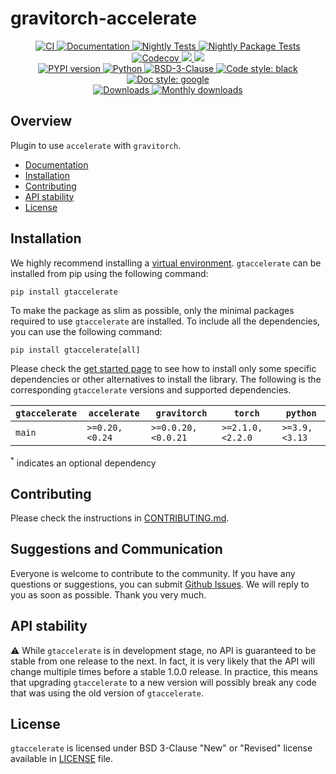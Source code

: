 # gravitorch-accelerate

<p align="center">
    <a href="https://github.com/durandtibo/gravitorch-accelerate/actions">
        <img alt="CI" src="https://github.com/durandtibo/gravitorch-accelerate/workflows/CI/badge.svg">
    </a>
    <a href="https://durandtibo.github.io/gravitorch-accelerate/">
        <img alt="Documentation" src="https://github.com/durandtibo/gravitorch-accelerate/workflows/Documentation/badge.svg">
    </a>
    <a href="https://github.com/durandtibo/gravitorch-accelerate/actions">
        <img alt="Nightly Tests" src="https://github.com/durandtibo/gravitorch-accelerate/workflows/Nightly%20Tests/badge.svg">
    </a>
    <a href="https://github.com/durandtibo/gravitorch-accelerate/actions">
        <img alt="Nightly Package Tests" src="https://github.com/durandtibo/gravitorch-accelerate/workflows/Nightly%20Package%20Tests/badge.svg">
    </a>
    <br/>
    <a href="https://codecov.io/gh/durandtibo/gravitorch-accelerate">
        <img alt="Codecov" src="https://codecov.io/gh/durandtibo/gravitorch-accelerate/branch/main/graph/badge.svg">
    </a>
    <a href="https://codeclimate.com/github/durandtibo/gravitorch-accelerate/maintainability">
        <img src="https://api.codeclimate.com/v1/badges/d7b549a77d7869aa1349/maintainability" />
    </a>
    <a href="https://codeclimate.com/github/durandtibo/gravitorch-accelerate/test_coverage">
        <img src="https://api.codeclimate.com/v1/badges/d7b549a77d7869aa1349/test_coverage" />
    </a>
    <br/>
    <a href="https://pypi.org/project/gtaccelerate/">
        <img alt="PYPI version" src="https://img.shields.io/pypi/v/gravitorch-accelerate">
    </a>
    <a href="https://pypi.org/project/gtaccelerate/">
        <img alt="Python" src="https://img.shields.io/pypi/pyversions/gravitorch-accelerate.svg">
    </a>
    <a href="https://opensource.org/licenses/BSD-3-Clause">
        <img alt="BSD-3-Clause" src="https://img.shields.io/pypi/l/gtaccelerate">
    </a>
    <a href="https://github.com/psf/black">
        <img  alt="Code style: black" src="https://img.shields.io/badge/code%20style-black-000000.svg">
    </a>
    <a href="https://google.github.io/styleguide/pyguide.html#s3.8-comments-and-docstrings">
        <img  alt="Doc style: google" src="https://img.shields.io/badge/%20style-google-3666d6.svg">
    </a>
    <br/>
    <a href="https://pepy.tech/project/gtaccelerate">
        <img  alt="Downloads" src="https://static.pepy.tech/badge/gtaccelerate">
    </a>
    <a href="https://pepy.tech/project/gtaccelerate">
        <img  alt="Monthly downloads" src="https://static.pepy.tech/badge/gtaccelerate/month">
    </a>
    <br/>
</p>

## Overview

Plugin to use `accelerate` with `gravitorch`.

- [Documentation](https://durandtibo.github.io/gtaccelerate/)
- [Installation](#installation)
- [Contributing](#contributing)
- [API stability](#api-stability)
- [License](#license)

## Installation

We highly recommend installing
a [virtual environment](https://packaging.python.org/guides/installing-using-pip-and-virtual-environments/).
`gtaccelerate` can be installed from pip using the following command:

```shell
pip install gtaccelerate
```

To make the package as slim as possible, only the minimal packages required to use `gtaccelerate`
are
installed.
To include all the dependencies, you can use the following command:

```shell
pip install gtaccelerate[all]
```

Please check the [get started page](https://durandtibo.github.io/gtaccelerate/get_started) to see
how to install only some specific dependencies or other alternatives to install the library.
The following is the corresponding `gtaccelerate` versions and supported dependencies.

| `gtaccelerate` | `accelerate`   | `gravitorch`       | `torch`          | `python`      |
|----------------|----------------|--------------------|------------------|---------------|
| `main`         | `>=0.20,<0.24` | `>=0.0.20,<0.0.21` | `>=2.1.0,<2.2.0` | `>=3.9,<3.13` |

<sup>*</sup> indicates an optional dependency

## Contributing

Please check the instructions in [CONTRIBUTING.md](.github/CONTRIBUTING.md).

## Suggestions and Communication

Everyone is welcome to contribute to the community.
If you have any questions or suggestions, you can
submit [Github Issues](https://github.com/durandtibo/gtaccelerate/issues).
We will reply to you as soon as possible. Thank you very much.

## API stability

:warning: While `gtaccelerate` is in development stage, no API is guaranteed to be stable from one
release to the next.
In fact, it is very likely that the API will change multiple times before a stable 1.0.0 release.
In practice, this means that upgrading `gtaccelerate` to a new version will possibly break any code
that was using the old version of `gtaccelerate`.

## License

`gtaccelerate` is licensed under BSD 3-Clause "New" or "Revised" license available
in [LICENSE](LICENSE) file.